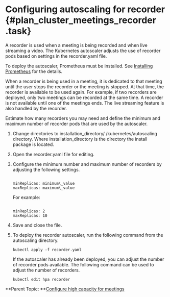 # Configuring autoscaling for recorder {#plan_cluster_meetings_recorder .task}

A recorder is used when a meeting is being recorded and when live streaming a video. The Kubernetes autoscaler adjusts the use of recorder pods based on settings in the recorder.yaml file.

To deploy the autoscaler, Prometheus must be installed. See [Installing Prometheus](installation_prometheus.md) for the details.

When a recorder is being used in a meeting, it is dedicated to that meeting until the user stops the recorder or the meeting is stopped. At that time, the recorder is available to be used again. For example, if two recorders are deployed, only two meetings can be recorded at the same time. A recorder is not available until one of the meetings ends. The live streaming feature is also handled by the recorder.

Estimate how many recorders you may need and define the minimum and maximum number of recorder pods that are used by the autoscaler.

1.  Change directories to installation\_directory/ /kubernetes/autoscaling directory. Where installation\_directory is the directory the install package is located.

2.  Open the recorder.yaml file for editing.

3.  Configure the minimum number and maximum number of recorders by adjusting the following settings.

    ``` {#codeblock_t33_4bj_bvb}
    
    minReplicas: minimum\_value
    maxReplicas: maximum\_value
    ```

    For example:

    ``` {#codeblock_dn1_tjn_1vb}
    
    minReplicas: 2 
    maxReplicas: 10
    ```

4.  Save and close the file.

5.  To deploy the recorder autoscaler, run the following command from the autoscaling directory.

    ``` {#codeblock_ijl_jpn_1vb}
    kubectl apply -f recorder.yaml
    ```

    If the autoscaler has already been deployed, you can adjust the number of recorder pods available. The following command can be used to adjust the number of recorders.

    ``` {#codeblock_m4k_vqn_1vb}
    kubectl edit hpa recorder
    ```


**Parent Topic:  **[Configure high capacity for meetings](plan_cluster_meetings.md)

